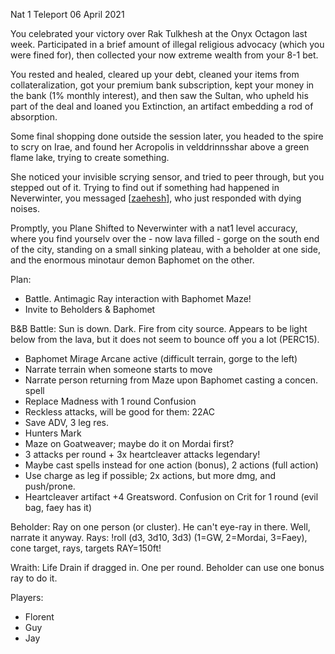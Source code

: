 Nat 1 Teleport
06 April 2021

You celebrated your victory over Rak Tulkhesh at the Onyx Octagon last week.
Participated in a brief amount of illegal religious advocacy (which you were fined for), then collected your now extreme wealth from your 8-1 bet.

You rested and healed, cleared up your debt, cleaned your items from collateralization, got your premium bank subscription, kept your money in the bank (1% monthly interest), and then saw the Sultan, who upheld his part of the deal and loaned you Extinction, an artifact embedding a rod of absorption.

Some final shopping done outside the session later, you headed to the spire to scry on Irae, and found her Acropolis in velddrinnsshar above a green flame lake, trying to create something.

She noticed your invisible scrying sensor, and tried to peer through, but you stepped out of it.
Trying to find out if something had happened in Neverwinter, you messaged [[zaehesh]], who just responded with dying noises.

Promptly, you Plane Shifted to Neverwinter with a nat1 level accuracy, where you find yourselv over the - now lava filled - gorge on the south end of the city, standing on a small sinking plateau, with a beholder at one side, and the enormous minotaur demon Baphomet on the other.

Plan:
- Battle. Antimagic Ray interaction with Baphomet Maze!
- Invite to Beholders & Baphomet

B&B Battle:
Sun is down. Dark. Fire from city source. Appears to be light below from the lava, but it does not seem to bounce off you a lot (PERC15).

- Baphomet Mirage Arcane active (difficult terrain, gorge to the left)
- Narrate terrain when someone starts to move
- Narrate person returning from Maze upon Baphomet casting a concen. spell
- Replace Madness with 1 round Confusion
- Reckless attacks, will be good for them: 22AC
- Save ADV, 3 leg res.
- Hunters Mark
- Maze on Goatweaver; maybe do it on Mordai first?
- 3 attacks per round + 3x heartcleaver attacks legendary!
- Maybe cast spells instead for one action (bonus), 2 actions (full action)
- Use charge as leg if possible; 2x actions, but more dmg, and push/prone.
- Heartcleaver artifact +4 Greatsword. Confusion on Crit for 1 round (evil bag, faey has it)

Beholder: Ray on one person (or cluster). He can't eye-ray in there. Well, narrate it anyway.
Rays: !roll (d3, 3d10, 3d3) (1=GW, 2=Mordai, 3=Faey), cone target, rays, targets
RAY=150ft!

Wraith: Life Drain if dragged in. One per round. Beholder can use one bonus ray to do it.

Players:
- Florent
- Guy
- Jay

[//begin]: # "Autogenerated link references for markdown compatibility"
[zaehesh]: ../npcs/zaehesh "Zaehesh"
[//end]: # "Autogenerated link references"
